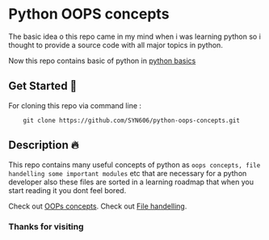 
# Python OOPS concepts

The basic idea o this repo came in my mind when i was learning python so i thought to provide a source code with all major topics in python.

Now this repo contains basic of python in [python basics](python%20basics)

## Get Started 🚀  

For cloning this repo via command line :

```
    git clone https://github.com/SYN606/python-oops-concepts.git
```
    

## Description 🔥  
This repo contains many useful concepts of python as `oops concepts, file handelling some important modules` etc that are necessary for a python developer
also these files are sorted in a learning roadmap that when you start reading it you dont feel bored.
    
Check out [OOPs concepts](OOPS%20in%20Py). 
Check out [File handelling](py%20FileManagement).

### Thanks for visiting